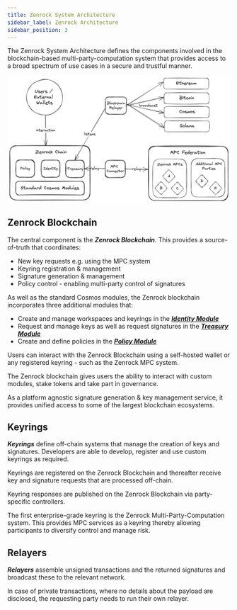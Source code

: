 ```yaml
---
title: Zenrock System Architecture
sidebar_label: Zenrock Architecture
sidebar_position: 3
---
```


The Zenrock System Architecture defines the components involved in the blockchain-based multi-party-computation system that provides access to a broad spectrum of use cases in a secure and trustful manner.

![Zenrock Architecture](../../static/img/zenrock_architecture.png)

## Zenrock Blockchain

The central component is the **_Zenrock Blockchain_**. This provides a source-of-truth that coordinates:

- New key requests e.g. using the MPC system
- Keyring registration & management
- Signature generation & management
- Policy control - enabling multi-party control of signatures

As well as the standard Cosmos modules, the Zenrock blockchain incorporates three additional modules that:

- Create and manage workspaces and keyrings in the [**_Identity Module_**](identity.md)
- Request and manage keys as well as request signatures in the [**_Treasury Module_**](treasury.md)
- Create and define policies in the [**_Policy Module_**](policy.md)

Users can interact with the Zenrock Blockchain using a self-hosted wallet or any registered keyring - such as the Zenrock MPC system.

The Zenrock blockchain gives users the ability to interact with custom modules, stake tokens and take part in governance.

As a platform agnostic signature generation & key management service, it provides unified access to some of the largest blockchain ecosystems.

## Keyrings

**_Keyrings_** define off-chain systems that manage the creation of keys and signatures. Developers are able to develop, register and use custom keyrings as required.

Keyrings are registered on the Zenrock Blockchain and thereafter receive key and signature requests that are processed off-chain.

Keyring responses are published on the Zenrock Blockchain via party-specific controllers.

The first enterprise-grade keyring is the Zenrock Multi-Party-Computation system. This provides MPC services as a keyring thereby allowing participants to diversify control and manage risk.

## Relayers

**_Relayers_** assemble unsigned transactions and the returned signatures and broadcast these to the relevant network.

In case of private transactions, where no details about the payload are disclosed, the requesting party needs to run their own relayer.

